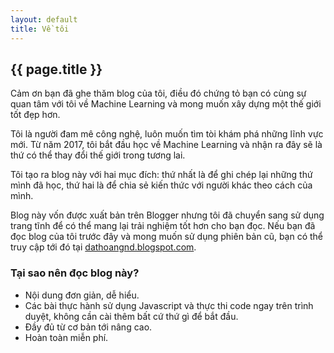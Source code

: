 ```yaml
---
layout: default
title: Về tôi
---
```


<div class="post">
	<h2 class="pageTitle">{{ page.title }}</h2>
	<p class="intro">Cảm ơn bạn đã ghe thăm blog của tôi, điều đó chứng tỏ bạn có cùng sự quan tâm với tôi về Machine Learning và mong muốn xây dựng một thế giới tốt đẹp hơn.</p>
	<p>Tôi là người đam mê công nghệ, luôn muốn tìm tòi khám phá những lĩnh vực mới. Từ năm 2017, tôi bắt đầu học về Machine Learning và nhận ra đây sẽ là thứ có thể thay đổi thế giới trong tương lai.</p>
	<p>Tôi tạo ra blog này với hai mục đích: thứ nhất là để ghi chép lại những thứ mình đã học, thứ hai là để chia sẻ kiến thức với người khác theo cách của mình.</p>
	<p>Blog này vốn được xuất bản trên Blogger nhưng tôi đã chuyển sang sử dụng trang tĩnh để có thể mang lại trải nghiệm tốt hơn cho bạn đọc. Nếu bạn đã đọc blog của tôi trước đây và mong muốn sử dụng phiên bản cũ, bạn có thể truy cập tới đó tại <a target="_blank" href="https://dathoangnd.blogspot.com">dathoangnd.blogspot.com</a>.</p>
	<h3>Tại sao nên đọc blog này?</h3>
	<ul>
		<li>Nội dung đơn giản, dễ hiểu.</li>
  		<li>Các bài thực hành sử dụng Javascript và thực thi code ngay trên trình duyệt, không cần cài thêm bất cứ thứ gì để bắt đầu.</li>
  		<li>Đầy đủ từ cơ bản tới nâng cao.</li>
  		<li>Hoàn toàn miễn phí.</li>
  	</ul>
</div>
